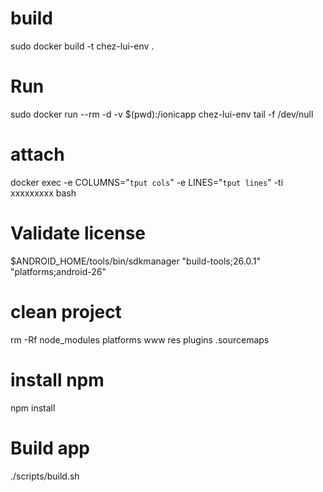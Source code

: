 
# build
sudo docker build -t chez-lui-env .

# Run
sudo docker run --rm -d -v $(pwd):/ionicapp chez-lui-env tail -f /dev/null

# attach
docker exec -e COLUMNS="`tput cols`" -e LINES="`tput lines`" -ti xxxxxxxxx bash

# Validate license
$ANDROID_HOME/tools/bin/sdkmanager "build-tools;26.0.1" "platforms;android-26"

# clean project
rm -Rf node_modules platforms www res plugins .sourcemaps

# install npm
npm install

# Build app
./scripts/build.sh
